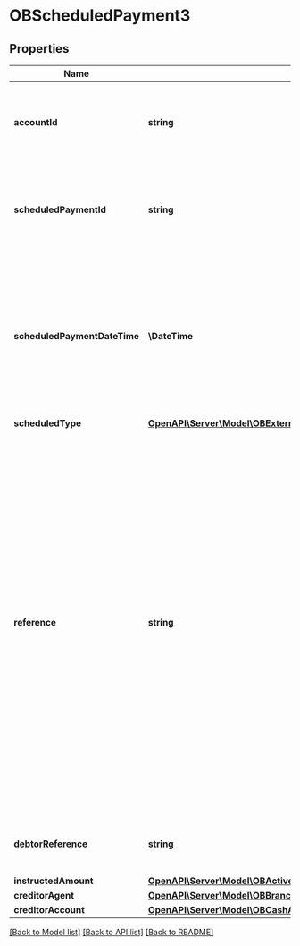 # OBScheduledPayment3

## Properties
Name | Type | Description | Notes
------------ | ------------- | ------------- | -------------
**accountId** | **string** | A unique and immutable identifier used to identify the account resource. This identifier has no meaning to the account owner. | 
**scheduledPaymentId** | **string** | A unique and immutable identifier used to identify the scheduled payment resource. This identifier has no meaning to the account owner. | [optional] 
**scheduledPaymentDateTime** | **\DateTime** | The date on which the scheduled payment will be made.All dates in the JSON payloads are represented in ISO 8601 date-time format.  All date-time fields in responses must include the timezone. An example is below: 2017-04-05T10:43:07+00:00 | 
**scheduledType** | [**OpenAPI\Server\Model\OBExternalScheduleType1Code**](OBExternalScheduleType1Code.md) |  | 
**reference** | **string** | Unique reference, as assigned by the creditor, to unambiguously refer to the payment transaction. Usage: If available, the initiating party should provide this reference in the structured remittance information, to enable reconciliation by the creditor upon receipt of the amount of money. If the business context requires the use of a creditor reference or a payment remit identification, and only one identifier can be passed through the end-to-end chain, the creditor&#39;s reference or payment remittance identification should be quoted in the end-to-end transaction identification. | [optional] 
**debtorReference** | **string** | A reference value provided by the PSU to the PISP while setting up the scheduled payment. | [optional] 
**instructedAmount** | [**OpenAPI\Server\Model\OBActiveOrHistoricCurrencyAndAmount1**](OBActiveOrHistoricCurrencyAndAmount1.md) |  | 
**creditorAgent** | [**OpenAPI\Server\Model\OBBranchAndFinancialInstitutionIdentification51**](OBBranchAndFinancialInstitutionIdentification51.md) |  | [optional] 
**creditorAccount** | [**OpenAPI\Server\Model\OBCashAccount51**](OBCashAccount51.md) |  | [optional] 

[[Back to Model list]](../README.md#documentation-for-models) [[Back to API list]](../README.md#documentation-for-api-endpoints) [[Back to README]](../README.md)


